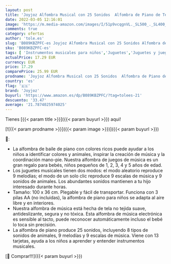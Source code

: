 ```yaml
---
layout: post
title: 'Joyjoz Alfombra Musical con 25 Sonidos  Alfombra de Piano de Teclado para Bebé  Alfombra Piano de Animales para Niños Niñas de 1 a 5 Años  100*36cm '
date: 2022-03-05 12:16:01
image: 'https://m.media-amazon.com/images/I/51p9vcqgnVL._SL500_._SL400_.jpg'
comments: true
category: ofertas
author: 'tole.es'
slug: 'B089KBZPFC-es Joyjoz Alfombra Musical con 25 Sonidos Alfombra de Piano...'
sku: 'B089KBZPFC-es'
tags: [ 'Instrumentos musicales para niños','Juguetes','Juguetes y juegos','Pianos para niños','bebé','joyjoz', ]
actualPrice: 17.29 EUR
currency: EUR
price: 17.29
comparePrice: 25.99 EUR
prodname: 'Joyjoz Alfombra Musical con 25 Sonidos  Alfombra de Piano de Teclado para Bebé  Alfombra Piano de Animales para Niños Niñas de 1 a 5 Años  100*36cm '
country: 'es'
flag: '🇪🇸'
brand: 'Joyjoz'
buyurl: 'https://www.amazon.es/dp/B089KBZPFC/?tag=tolees-21'
descuento: '33.47'
average: '21.7874025974025'
---
```


Tienes [{{< param title >}}]({{< param buyurl >}}) aqui!

[![{{< param prodname >}}]({{< param image >}})]({{< param buyurl >}})

🔎:

- La alfombra de baile de piano con colores ricos puede ayudar a los niños a identificar colores y animales, inspirar la creación de música y la coordinación mano-pie. Nuestra alfombra de juegos de música es un gran regalo para bebés, niños pequeños de 1, 2, 3, 4 y 5 años de edad.
- Los juguetes musicales tienen dos modos: el modo aleatorio reproduce 9 melodías; el modo de un solo clic reproduce 9 escalas de música y 9 sonidos de animales. Los abundantes sonidos mantienen a tu hijo interesado durante horas.
- Tamaño: 100 x 36 cm. Plegable y fácil de transportar. Funciona con 3 pilas AA (no incluidas), la alfombra de piano para niños se adapta al aire libre y en interiores.
- Nuestra alfombra de música está hecha de tela no tejida suave, antideslizante, segura y no tóxica. Esta alfombra de música electrónica es sensible al tacto, puede reconocer automáticamente incluso el bebé lo toca sin precisión.
- La alfombra de piano produce 25 sonidos, incluyendo 8 tipos de sonidos de animales, 9 melodías y 9 escalas de música. Viene con 13 tarjetas, ayuda a los niños a aprender y entender instrumentos musicales.

[🛒 Comprar!!!]({{< param buyurl >}})
